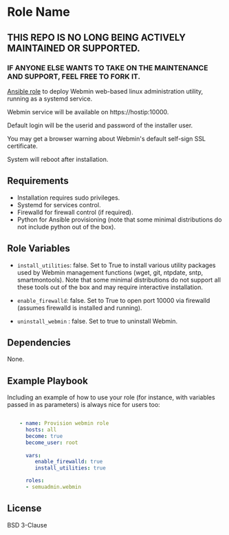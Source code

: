 Role Name
=========

## THIS REPO IS NO LONG BEING ACTIVELY MAINTAINED OR SUPPORTED.

### IF ANYONE ELSE WANTS TO TAKE ON THE MAINTENANCE AND SUPPORT, FEEL FREE TO FORK IT.

[Ansible role](https://galaxy.ansible.com/semuadmin/webmin) to deploy Webmin web-based linux administration utility, running as a 
systemd service.

Webmin service will be available on https://hostip:10000.

Default login will be the userid and password of the installer user.

You may get a browser warning about Webmin's default self-sign SSL certificate.

System will reboot after installation.


Requirements
------------

- Installation requires sudo privileges.
- Systemd for services control.
- Firewalld for firewall control (if required).
- Python for Ansible provisioning (note that some minimal distributions do not include python out of the box).

Role Variables
--------------

- `install_utilities`: false.  Set to True to install various utility packages used by Webmin management functions (wget, git, ntpdate, sntp, smartmontools).
Note that some minimal distributions do not support all these tools out of the box and may require interactive installation.

- `enable_firewalld`: false.  Set to True to open port 10000 via firewalld (assumes firewalld is installed and running).

- `uninstall_webmin` : false.  Set to true to uninstall Webmin.

Dependencies
------------

None.

Example Playbook
----------------

Including an example of how to use your role (for instance, with variables passed in as parameters) is always nice for users too:

```yaml

    - name: Provision webmin role
      hosts: all
      become: true
      become_user: root
      
      vars:
         enable_firewalld: true
         install_utilities: true

      roles:
      - semuadmin.webmin
```
     
License
-------

BSD 3-Clause
